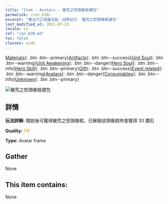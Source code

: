 ```yaml
---
title: "Item - Avatars - 蠻荒之怒頭像框禮包"
permalink: /con_630/
excerpt: "魔法门之英雄无敌：战争纪元  蠻荒之怒頭像框禮包"
last_modified_at: 2021-07-21
locale: cn
ref: "con_630.md"
toc: false
classes: wide
---
```

 [Materials](/ItemsCN/){: .btn .btn--primary}[Artifacts](/ItemsCN/Artifacts/){: .btn .btn--success}[Unit Soul](/ItemsCN/UnitSoul/){: .btn .btn--warning}[Unit Awakening](/ItemsCN/UnitAwakening/){: .btn .btn--danger}[Hero Soul](/ItemsCN/HeroSoul/){: .btn .btn--info}[Hero Skill](/ItemsCN/HeroSkill/){: .btn .btn--primary}[Gift](/ItemsCN/Gift/){: .btn .btn--success}[Event related](/ItemsCN/Events/){: .btn .btn--warning}[Avatars](/ItemsCN/Avatars/){: .btn .btn--danger}[Consumables](/ItemsCN/Consumables/){: .btn .btn--info}[Unknown](/ItemsCN/Unknown/){: .btn .btn--primary}

 ![蠻荒之怒頭像框禮包](/images/t/i_907003.png)

## 詳情
 **玩法詳解:** 開啟後可獲得蠻荒之怒頭像框，已解鎖該頭像框時會獲得 30 鑽石

 **Quality:** <span style="color: #FF8C00">OK</span>

 **Type:** Avatar frame

## Gather

  None

## This item contains:

  None

